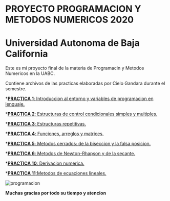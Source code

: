 # PROYECTO PROGRAMACION Y METODOS NUMERICOS 2020
# Universidad Autonoma de Baja California


Este es mi proyecto final de la materia de Programacin y Metodos Numericos en la UABC.

Contiene archivos de las practicas elaboradas por Cielo Gandara durante el semestre.

*[**PRACTICA 1**: Introduccion al entorno y variables de programacion en lenguaje.](https://github.com/cielog25/Proyecto-Programacion-y-Metodos-Numericos-Cielo-/tree/main/PRACTICA%201)

*[**PRACTICA 2**: Estructuras de control condicionales simples y multiples.](https://github.com/cielog25/Proyecto-Programacion-y-Metodos-Numericos-Cielo-/tree/main/Practica%202)

*[**PRACTICA 3**: Estructuras repetitivas.](https://github.com/cielog25/Proyecto-Programacion-y-Metodos-Numericos-Cielo-/tree/main/PRACTICA%203)

*[**PRACTICA 4**: Funciones, arreglos y matrices.](https://github.com/cielog25/Proyecto-Programacion-y-Metodos-Numericos-Cielo-/tree/main/PRACTICA%204)

*[**PRACTICA 5**: Metodos cerrados: de la biseccion y la falsa posicion.](https://github.com/cielog25/Proyecto-Programacion-y-Metodos-Numericos-Cielo-/tree/main/Practica%205)

*[**PRACTICA 6**: Metodos de Newton-Rhapson y de la secante.](https://github.com/cielog25/Proyecto-Programacion-y-Metodos-Numericos-Cielo-/tree/main/Practica%206)

*[**PRACTICA 10**: Derivacion numerica.](https://github.com/cielog25/Proyecto-Programacion-y-Metodos-Numericos-Cielo-/tree/main/Practica%2010)

*[**PRACTICA 11**:Metodos de ecuaciones lineales.](https://github.com/cielog25/Proyecto-Programacion-y-Metodos-Numericos-Cielo-/tree/main/PRACTICA%2011)


![programacion](https://static.wixstatic.com/media/669128_ec1c7a78e9694aec8a07c2e48b292ae1~mv2.gif)

**Muchas gracias por todo su tiempo y atencion**




